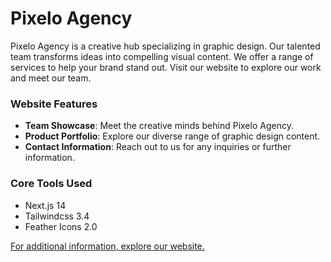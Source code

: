 # Pixelo Agency

Pixelo Agency is a creative hub specializing in graphic design. Our talented team transforms ideas into compelling visual content. We offer a range of services to help your brand stand out. Visit our website to explore our work and meet our team.

### Website Features

- **Team Showcase**: Meet the creative minds behind Pixelo Agency.
- **Product Portfolio**: Explore our diverse range of graphic design content.
- **Contact Information**: Reach out to us for any inquiries or further information.

### Core Tools Used

- Next.js 14
- Tailwindcss 3.4
- Feather Icons 2.0

[For additional information, explore our website.](http://localhost)
